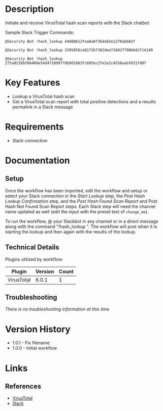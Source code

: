 # Description

Initiate and receive VirusTotal hash scan reports with the Slack chatbot.

Sample Slack Trigger Commands:

`@Security Bot !hash_lookup 44d88612fea8a8f36de82e1278abb02f`

`@Security Bot !hash_lookup 3395856ce81f2b7382dee72602f798b642f14140`

`@Security Bot !hash_lookup 275a021bbfb6489e54d471899f7db9d1663fc695ec2fe2a2c4538aabf651fd0f`


# Key Features

* Lookup a VirusTotal hash scan
* Get a VirusTotal scan report with total positive detections and a results permalink in a Slack message

# Requirements

* Slack connection

# Documentation

## Setup

Once the workflow has been imported, edit the workflow and setup or select your Slack connection in the _Start Lookup_ 
step, the _Post Hash Lookup Confirmation_ step, and the _Post Hash Found Scan Report_ and Post Hash Not Found Scan Report steps.
Each Slack step will need the channel name updated as well (edit the input with the preset text of `change_me`).

To run the workflow, @ your Slackbot in any channel or in a direct message along with the command "!hash_lookup <hash>".
The workflow will post when it is starting the lookup and then again with the results of the lookup.

## Technical Details

Plugins utilized by workflow:

|Plugin|Version|Count|
|----|----|--------|
|VirusTotal|6.0.1|1|

## Troubleshooting

_There is no troubleshooting information at this time_

# Version History

* 1.0.1 - Fix filename
* 1.0.0 - Initial workflow

# Links

## References

* [VirusTotal](https://www.virustotal.com/gui/home/upload)
* [Slack](https://slack.com)
